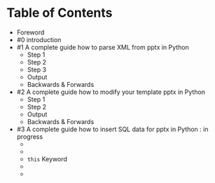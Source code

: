 
# Table of Contents



<ul>
<li>Foreword</li>
<li>#0 introduction</li>
<li>#1 A complete guide how to parse XML from pptx in Python
<ul>
<li>Step 1</li>
<li>Step 2</li>
<li>Step 3</li>
<li>Output</li>
<li>Backwards &amp; Forwards</li>
</ul>
</li>
<li>#2 A complete guide how to modify your template pptx in Python
<ul>
<li>Step 1</li>
<li>Step 2</li>
<li>Output</li>
<li>Backwards &amp; Forwards</li>
</ul>
</li>
<li>#3 A complete guide how to insert SQL data for pptx in Python : in progress
<ul>
<li></li>
<li></li>
<li><code>this</code> Keyword</li>
<li></li>
<li></li>
</ul>
</li>
</ul>
